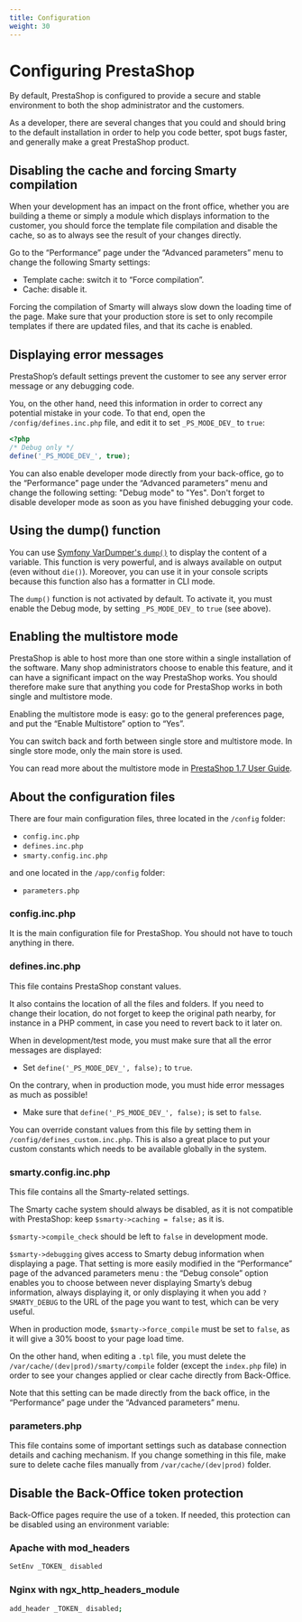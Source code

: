 ```yaml
---
title: Configuration
weight: 30
---
```


# Configuring PrestaShop

By default, PrestaShop is configured to provide a secure and stable environment to both the shop administrator and the customers.

As a developer, there are several changes that you could and should bring to the default installation in order to help you code better, spot bugs faster, and generally make a great PrestaShop product.

## Disabling the cache and forcing Smarty compilation

When your development has an impact on the front office, whether you are building a theme or simply a module which displays information to the customer, you should force the template file compilation and disable the cache, so as to always see the result of your changes directly.

Go to the “Performance” page under the “Advanced parameters” menu to change the following Smarty settings:

* Template cache: switch it to “Force compilation”.
* Cache: disable it.

Forcing the compilation of Smarty will always slow down the loading time of the page. Make sure that your production store is set to only recompile templates if there are updated files, and that its cache is enabled.

## Displaying error messages

PrestaShop’s default settings prevent the customer to see any server error message or any debugging code.

You, on the other hand, need this information in order to correct any potential mistake in your code. To that end, open the `/config/defines.inc.php` file, and edit it to set `_PS_MODE_DEV_` to `true`:

```php
<?php
/* Debug only */
define('_PS_MODE_DEV_', true);
```

You can also enable developer mode directly from your back-office, go to the “Performance” page under the “Advanced parameters” menu and change the following setting: "Debug mode" to "Yes". Don't forget to disable developer mode as soon as you have finished debugging your code.

## Using the dump() function

You can use [Symfony VarDumper's `dump()`](https://symfony.com/doc/current/components/var_dumper.html#the-dump-function) to display the content of a variable. This function is very powerful, and is always available on output (even without `die()`). Moreover, you can use it in your console scripts because this function also has a formatter in CLI mode.

The `dump()` function is not activated by default. To activate it, you must enable the Debug mode, by setting `_PS_MODE_DEV_` to `true` (see above).

## Enabling the multistore mode

PrestaShop is able to host more than one store within a single installation of the software. Many shop administrators choose to enable this feature, and it can have a significant impact on the way PrestaShop works. You should therefore make sure that anything you code for PrestaShop works in both single and multistore mode.

Enabling the multistore mode is easy: go to the general preferences page, and put the “Enable Multistore” option to “Yes”.

You can switch back and forth between single store and multistore mode. In single store mode, only the main store is used.

You can read more about the multistore mode in [PrestaShop 1.7 User Guide](https://docs.prestashop-project.org/1.7-documentation/user-guide/managing-multiple-stores).

## About the configuration files

There are four main configuration files, three located in the `/config` folder:

* `config.inc.php`
* `defines.inc.php`
* `smarty.config.inc.php`

and one located in the `/app/config` folder:

* `parameters.php`

### config.inc.php

It is the main configuration file for PrestaShop. You should not have to touch anything in there.

### defines.inc.php

This file contains PrestaShop constant values.

It also contains the location of all the files and folders. If you need to change their location, do not forget to keep the original path nearby, for instance in a PHP comment, in case you need to revert back to it later on.

When in development/test mode, you must make sure that all the error messages are displayed:

* Set `define('_PS_MODE_DEV_', false);` to `true`.

On the contrary, when in production mode, you must hide error messages as much as possible!

* Make sure that `define('_PS_MODE_DEV_', false);` is set to `false`.

You can override constant values from this file by setting them in `/config/defines_custom.inc.php`. This is also a great place to put your custom constants which needs to be available globally in the system.

### smarty.config.inc.php

This file contains all the Smarty-related settings.

The Smarty cache system should always be disabled, as it is not compatible with PrestaShop: keep `$smarty->caching = false;` as it is.

`$smarty->compile_check` should be left to `false` in development mode.

`$smarty->debugging` gives access to Smarty debug information when displaying a page. That setting is more easily modified in the “Performance” page of the advanced parameters menu : the “Debug console” option enables you to choose between never displaying Smarty’s debug information, always displaying it, or only displaying it when you add `?SMARTY_DEBUG` to the URL of the page you want to test, which can be very useful.

When in production mode, `$smarty->force_compile` must be set to `false`, as it will give a 30% boost to your page load time.

On the other hand, when editing a `.tpl` file, you must delete the `/var/cache/(dev|prod)/smarty/compile` folder (except the `index.php` file) in order to see your changes applied or clear cache directly from Back-Office.

Note that this setting can be made directly from the back office, in the “Performance” page under the “Advanced parameters” menu.

### parameters.php

This file contains some of important settings such as database connection details and caching mechanism. If you change something in this file, make sure to delete cache files manually from `/var/cache/(dev|prod)` folder.

## Disable the Back-Office token protection

Back-Office pages require the use of a token. If needed, this protection can be disabled using an environment variable:

### Apache with mod_headers

```bash
SetEnv _TOKEN_ disabled
```

### Nginx with ngx_http_headers_module

```bash
add_header _TOKEN_ disabled;
```
